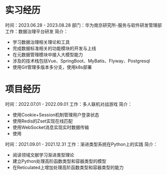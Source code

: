 # 实习经历
时间：2023.06.28 - 2023.08.28
部门：华为南京研究所-服务与软件研发管理部
工作：数据治理平台研发
简介：
- 学习数据治理相关理论和工具
- 完成数据标准相关的功能模块的开发与上线
- 在元数据管理模块中接入大模型能力
- 涉及的技术栈包括Vue、SpringBoot、MyBatis、Flyway、Postgresql
- 使用Git管理多版本多分支，使用k8s部署

# 项目经历
时间：2022.07.01 - 2022.09.01
工作：多人联机对战游戏
简介：
- 使用Cookie+Session机制管理用户登录状态
- 使用Redis的Zset实现在线匹配
- 使用WebSocket消息实现实时数据传输
- 使用

时间：2021.09.01 - 2021.12.31
工作：渐进类型系统在Python上的实践
简介：
- 阅读领域文献学习渐进类型理论
- 建立Python处理高阶函数类型和容器类型的模型
- 在Reticulated上增加处理高阶函数类型和容器类型的能力
